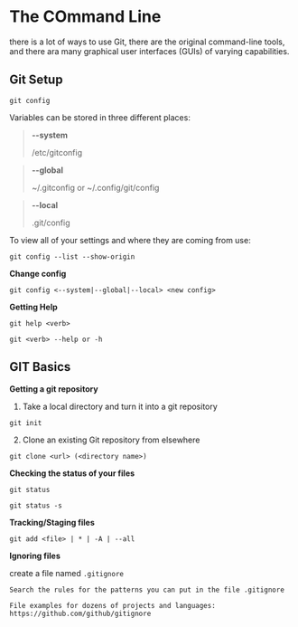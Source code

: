 # The COmmand Line

there is a lot of ways to use Git, there are the original command-line tools, and there ara many graphical user interfaces (GUIs) of varying capabilities.

## Git Setup

```
git config
```

Variables can be stored in three different places:

> **--system**
> 
> /etc/gitconfig

> **--global**
> 
> ~/.gitconfig or ~/.config/git/config

> **--local**
> 
> .git/config

To view all of your settings and where they are coming from use:

```
git config --list --show-origin
```

**Change config**

```
git config <--system|--global|--local> <new config>
```

**Getting Help**

```
git help <verb>
```

```
git <verb> --help or -h
```

## GIT Basics

**Getting a git repository**

1. Take a local directory and turn it into a git repository

```
git init
```

2. Clone an existing Git repository from elsewhere

```
git clone <url> (<directory name>)
```

**Checking the status of your files**

```
git status
```

```
git status -s
```

**Tracking/Staging files** 

```
git add <file> | * | -A | --all
```

**Ignoring files**

create a file named `.gitignore` 

```
Search the rules for the patterns you can put in the file .gitignore

File examples for dozens of projects and languages:
https://github.com/github/gitignore
```

